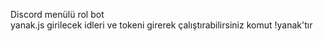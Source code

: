 Discord menülü rol bot    
yanak.js girilecek idleri ve tokeni girerek çalıştırabilirsiniz
komut !yanak'tır
